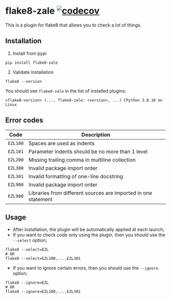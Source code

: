 # flake8-zale [![codecov](https://codecov.io/gh/Kirill-Lekhov/flake8-zale/graph/badge.svg?token=6T2V5MTDA7)](https://codecov.io/gh/Kirill-Lekhov/flake8-zale)

This is a plugin for flake8 that allows you to check a lot of things.

## Installation
1. Install from pypi
```shell
pip install flake8-zale
```
2. Validate installation
```shell
flake8 --version
```
You should see `flake8-zale` in the list of installed plugins:
```
<flake8-version> (..., flake8-zale: <version>, ...) CPython 3.8.10 on Linux
```

## Error codes
| Code     | Description                                                    |
|----------|----------------------------------------------------------------|
| `EZL100` | Spaces are used as indents                                     |
| `EZL101` | Parameter indents should be no more than 1 level               |
| `EZL200` | Missing trailing comma in multiline collection                 |
| `EZL300` | Invalid package import order                                   |
| `EZL301` | Invalid formatting of one-line docstring                       |
| `EZL900` | Invalid package import order                                   |
| `EZL900` | Libraries from different sources are imported in one statement |

## Usage
* After installation, the plugin will be automatically applied at each launch;
* If you want to check code only using the plugin, then you should use the `--select` option;
```shell
flake8 --select=EZL
# OR
flake8 --select=EZL100,...,EZL301
```
* If you want to ignore certain errors, then you should use the `--ignore` option;
```shell
flake8 --ignore=EZL
# OR
flake8 --ignore=EZL100,...,EZL301
```
